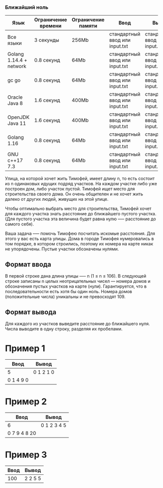### Ближайший ноль

| Язык                    | Ограничение времени | Ограничение памяти | Ввод                           | Вывод                          |
| ----------------------- | ------------------- | ------------------ | ------------------------------ | ------------------------------ |
| Все языки               | 3 секунды           | 256Mb              | стандартный ввод или input.txt | стандартный ввод или input.txt |
| Golang 1.14.4 + network | 0.8 секунд          | 64Mb               | стандартный ввод или input.txt | стандартный ввод или input.txt |
| gc go                   | 0.8 секунд          | 64Mb               | стандартный ввод или input.txt | стандартный ввод или input.txt |
| Oracle Java 8           | 1.6 секунд          | 400Mb              | стандартный ввод или input.txt | стандартный ввод или input.txt |
| OpenJDK Java 11         | 1.6 секунд          | 400Mb              | стандартный ввод или input.txt | стандартный ввод или input.txt |
| Golang 1.16             | 0.8 секунд          | 64Mb               | стандартный ввод или input.txt | стандартный ввод или input.txt |
| GNU c++17 7.3           | 0.8 секунд          | 64Mb               | стандартный ввод или input.txt | стандартный ввод или input.txt |

Улица, на которой хочет жить Тимофей, имеет длину n, то есть состоит из n одинаковых идущих подряд участков. На каждом участке либо уже построен дом, либо участок пустой. Тимофей ищет место для строительства своего дома. Он очень общителен и не хочет жить далеко от других людей, живущих на этой улице.

Чтобы оптимально выбрать место для строительства, Тимофей хочет для каждого участка знать расстояние до ближайшего пустого участка. (Для пустого участка эта величина будет равна нулю –— расстояние до самого себя).

Ваша задача –— помочь Тимофею посчитать искомые расстояния. Для этого у вас есть карта улицы. Дома в городе Тимофея нумеровались в том порядке, в котором строились, поэтому их номера на карте никак не упорядочены. Пустые участки обозначены нулями.

## Формат ввода

В первой строке дана длина улицы —– n (1 ≤ n ≤ 106). В следующей строке записаны n целых неотрицательных чисел — номера домов и обозначения пустых участков на карте (нули). Гарантируется, что в последовательности есть хотя бы один ноль. Номера домов (положительные числа) уникальны и не превосходят 109.

## Формат вывода

Для каждого из участков выведите расстояние до ближайшего нуля. Числа выводите в одну строку, разделяя их пробелами.

# Пример 1

| Ввод      | Вывод     |
| --------- | --------- |
| 5         | 0 1 2 1 0 |
| 0 1 4 9 0 |

# Пример 2

| Ввод         | Вывод       |
| ------------ | ----------- |
| 6            | 0 1 2 3 4 5 |
| 0 7 9 4 8 20 |

# Пример 3

| Ввод | Вывод   |
| ---- | ------- |
| 100  | 2 2 5 5 |

